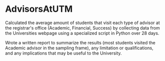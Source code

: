 # AdvisorsAtUTM
Calculated the average amount of students that visit each type of advisor
at the registrar's office (Academic, Financial, Success) by collecting data
from the Universities webpage using a specialized script in Python over 28 days.

Wrote a written report to summarize the results (most students visited the
Academic advisor in the sampling frame), any limitation or qualifications,
and any implications that may be useful to the University.

